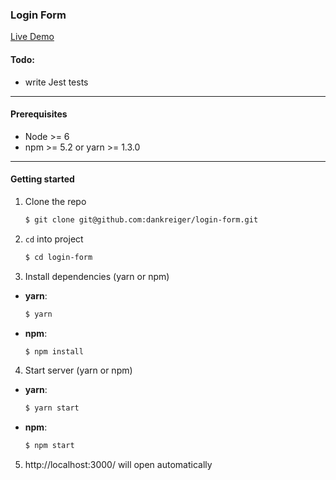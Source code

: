 ### Login Form


[Live Demo](https://login-form-kreiger.herokuapp.com/)

#### Todo:

- write Jest tests

***

#### Prerequisites

- Node >= 6
- npm >= 5.2 or yarn >= 1.3.0

***

#### Getting started

1. Clone the repo

    ```sh
    $ git clone git@github.com:dankreiger/login-form.git
    ```

2. `cd` into project

    ```sh
    $ cd login-form
    ```

3. Install dependencies (yarn or npm)

  - **yarn**:

    ```sh
    $ yarn
    ```

  - **npm**:

    ```sh
    $ npm install
    ```  

4. Start server (yarn or npm)

  - **yarn**:

    ```sh
    $ yarn start
    ```

  - **npm**:

    ```sh
    $ npm start
    ```  

5. http://localhost:3000/ will open automatically
